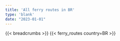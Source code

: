 ```yaml
---
title: 'All ferry routes in BR'
type: 'blank'
date: "2023-01-01"
---
```


{{< breadcrumbs >}}
{{< ferry_routes country=BR >}}
